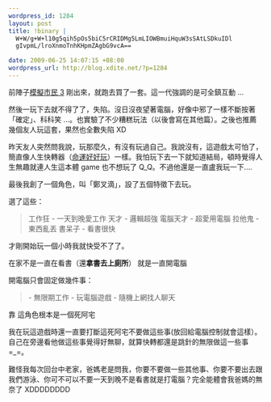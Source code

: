 ```yaml
--- 
wordpress_id: 1284
layout: post
title: !binary |
  W+W/g+W+l10g5qih5pOs5biC5rCRIDMg5LmLIOWBmuiHquW3sSAtLSDkuIDl
  gIvpmL/lroXnmoTnhKHpmZAgbG9vcA==

date: 2009-06-25 14:07:15 +08:00
wordpress_url: http://blog.xdite.net/?p=1284
---
```

前陣子<a href="http://thesims3.ea.com.tw">模擬市民 3</a> 剛出來，就跑去買了一套。這一代強調的是可全鎮互動 ...

然後一玩下去就不得了了，失陷。沒日沒夜望著電腦，好像中邪了一樣不斷按著「確定」、科科笑 ...。也實驗了不少糟糕玩法（以後會寫在其他篇）。之後也推薦幾個友人玩這套，果然也全數失陷 XD

昨天友人突然問我說，玩那麼久，有沒有玩過自己。我說沒有，這遊戲太可怕了，簡直像人生快轉器（<a href="http://tw.movie.yahoo.com/mstory.html?t=movie&id=1610">命運好好玩</a>）一樣。我怕玩下去一下就知道結局，頓時覺得人生無趣就連人生這本體 game 也不想玩了 Q_Q。不過他還是一直盧我玩一下....

最後我創了一個角色，叫「鄭叉滴」，設了五個特徵下去玩。

選了這些：



<blockquote>工作狂 - 一天到晚愛工作
天才 - 邏輯超強
電腦天才 - 超愛用電腦
拉他鬼 - 東西亂丟
書呆子 - 看書很快</blockquote>

才剛開始玩一個小時我就快受不了了。

在家不是一直在看書（還<strong>拿書去上廁所</strong>）
就是一直開電腦

開電腦只會固定做幾件事：

<blockquote>- 無限期工作
- 玩電腦遊戲
- 隨機上網找人聊天</blockquote>

靠 這角色根本是一個死阿宅

我在玩這遊戲時還一直要打斷這死阿宅不要做這些事(放回給電腦控制就會這樣）。自己在旁邊看他做這些事覺得好無聊，就算快轉都還是跳針的無限做這一些事 =_=。

難怪我每次回台中老家，爸媽老是問我，你要不要做一些其他事、你要不要出去跟我們游泳、你可不可以不要一天到晚不是看書就是打電腦？完全能體會我爸媽的無奈了  XDDDDDDDD

